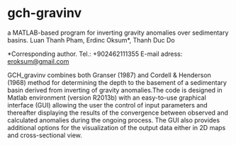 # gch-gravinv
a MATLAB-based program for inverting gravity anomalies over sedimentary basins.
Luan Thanh Pham, Erdinc Oksum*, Thanh Duc Do

*Corresponding author. Tel.: +902462111355	E-mail adress: eroksum@gmail.com

GCH_gravinv combines both Granser (1987) and Cordell & Henderson (1968) method
for determining the depth to the basement of a sedimentary basin derived from 
inverting of gravity anomalies.The code is designed in Matlab environment (version R2013b) 
with an easy-to-use graphical interface (GUI) allowing the user the control of input 
parameters and thereafter displaying the results of the convergence between observed 
and calculated anomalies during the ongoing process. The GUI also provides additional 
options for the visualization of the output data either in 2D maps and cross-sectional view.
